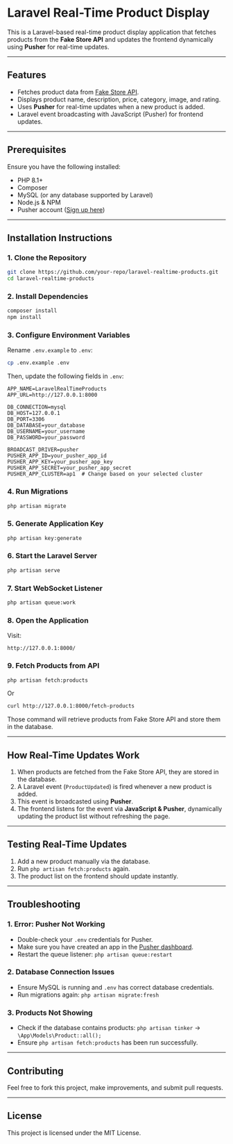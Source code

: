 # Laravel Real-Time Product Display

This is a Laravel-based real-time product display application that fetches products from the **Fake Store API** and updates the frontend dynamically using **Pusher** for real-time updates.

---

## **Features**
- Fetches product data from [Fake Store API](https://fakestoreapi.com/).
- Displays product name, description, price, category, image, and rating.
- Uses **Pusher** for real-time updates when a new product is added.
- Laravel event broadcasting with JavaScript (Pusher) for frontend updates.

---

## **Prerequisites**
Ensure you have the following installed:
- PHP 8.1+
- Composer
- MySQL (or any database supported by Laravel)
- Node.js & NPM
- Pusher account ([Sign up here](https://pusher.com/))

---

## **Installation Instructions**

### **1. Clone the Repository**
```sh
git clone https://github.com/your-repo/laravel-realtime-products.git
cd laravel-realtime-products
```

### **2. Install Dependencies**
```sh
composer install
npm install
```

### **3. Configure Environment Variables**
Rename `.env.example` to `.env`:
```sh
cp .env.example .env
```
Then, update the following fields in `.env`:
```env
APP_NAME=LaravelRealTimeProducts
APP_URL=http://127.0.0.1:8000

DB_CONNECTION=mysql
DB_HOST=127.0.0.1
DB_PORT=3306
DB_DATABASE=your_database
DB_USERNAME=your_username
DB_PASSWORD=your_password

BROADCAST_DRIVER=pusher
PUSHER_APP_ID=your_pusher_app_id
PUSHER_APP_KEY=your_pusher_app_key
PUSHER_APP_SECRET=your_pusher_app_secret
PUSHER_APP_CLUSTER=ap1  # Change based on your selected cluster
```

### **4. Run Migrations**
```sh
php artisan migrate
```

### **5. Generate Application Key**
```sh
php artisan key:generate
```

### **6. Start the Laravel Server**
```sh
php artisan serve
```

### **7. Start WebSocket Listener**
```sh
php artisan queue:work
```

### **8. Open the Application**
Visit:
```
http://127.0.0.1:8000/
```

### **9. Fetch Products from API**

```sh
php artisan fetch:products
```
Or
```sh
curl http://127.0.0.1:8000/fetch-products
```
Those command will retrieve products from Fake Store API and store them in the database.


---

## **How Real-Time Updates Work**
1. When products are fetched from the Fake Store API, they are stored in the database.
2. A Laravel event (`ProductUpdated`) is fired whenever a new product is added.
3. This event is broadcasted using **Pusher**.
4. The frontend listens for the event via **JavaScript & Pusher**, dynamically updating the product list without refreshing the page.

---

## **Testing Real-Time Updates**
1. Add a new product manually via the database.
2. Run `php artisan fetch:products` again.
3. The product list on the frontend should update instantly.

---

## **Troubleshooting**
### **1. Error: Pusher Not Working**
- Double-check your `.env` credentials for Pusher.
- Make sure you have created an app in the [Pusher dashboard](https://dashboard.pusher.com/).
- Restart the queue listener: `php artisan queue:restart`

### **2. Database Connection Issues**
- Ensure MySQL is running and `.env` has correct database credentials.
- Run migrations again: `php artisan migrate:fresh`

### **3. Products Not Showing**
- Check if the database contains products: `php artisan tinker` → `\App\Models\Product::all();`
- Ensure `php artisan fetch:products` has been run successfully.

---

## **Contributing**
Feel free to fork this project, make improvements, and submit pull requests.

---

## **License**
This project is licensed under the MIT License.

